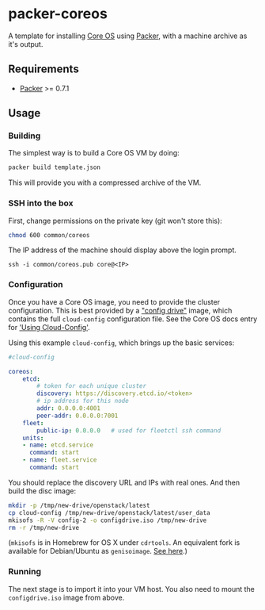 # packer-coreos

A template for installing [Core OS][] using [Packer][], with a machine archive
as it's output.

## Requirements

* [Packer][] >= 0.7.1

## Usage

### Building

The simplest way is to build a Core OS VM by doing:

```sh
packer build template.json
```

This will provide you with a compressed archive of the VM.

### SSH into the box

First, change permissions on the private key (git won't store this):

```sh
chmod 600 common/coreos
```

The IP address of the machine should display above the login prompt.

```
ssh -i common/coreos.pub core@<IP>
```

### Configuration

Once you have a Core OS image, you need to provide the cluster configuration.
This is best provided by a ["config drive"][config-drive] image, which contains
the full `cloud-config` configuration file. See the Core OS docs entry for
['Using Cloud-Config'][cloud-config].

Using this example `cloud-config`, which brings up the basic services:

```yaml
#cloud-config

coreos:
    etcd:
        # token for each unique cluster
        discovery: https://discovery.etcd.io/<token>
        # ip address for this node
        addr: 0.0.0.0:4001
        peer-addr: 0.0.0.0:7001
    fleet:
        public-ip: 0.0.0.0   # used for fleetctl ssh command
    units:
    - name: etcd.service
      command: start
    - name: fleet.service
      command: start
```

You should replace the discovery URL and IPs with real ones. And then build
the disc image:

```sh
mkdir -p /tmp/new-drive/openstack/latest
cp cloud-config /tmp/new-drive/openstack/latest/user_data
mkisofs -R -V config-2 -o configdrive.iso /tmp/new-drive
rm -r /tmp/new-drive
```

(`mkisofs` is in Homebrew for OS X under `cdrtools`. An equivalent fork is
available for Debian/Ubuntu as `genisoimage`. [See here][].)

### Running

The next stage is to import it into your VM host. You also need to mount the
`configdrive.iso` image from above.

[Core OS]: https://coreos.com
[Packer]: http://www.packer.io
[config-drive]: https://github.com/coreos/coreos-cloudinit/blob/master/Documentation/config-drive.md
[See here]: http://wiki.osdev.org/Mkisofs
[cloud-config]: https://coreos.com/docs/cluster-management/setup/cloudinit-cloud-config/
